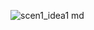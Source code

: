 ![scen1_idea1 md](https://user-images.githubusercontent.com/82328789/147350816-3189790e-f595-4db6-80c2-52183ef6818e.jpeg)
